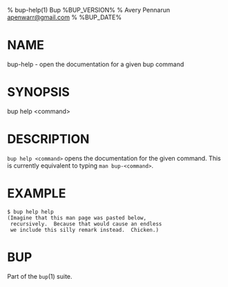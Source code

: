 % bup-help(1) Bup %BUP_VERSION%
% Avery Pennarun <apenwarr@gmail.com>
% %BUP_DATE%

# NAME

bup-help - open the documentation for a given bup command

# SYNOPSIS

bup help \<command\>

# DESCRIPTION

`bup help <command>` opens the documentation for the given command.
This is currently equivalent to typing `man bup-<command>`.


# EXAMPLE
    
    $ bup help help
    (Imagine that this man page was pasted below,
     recursively.  Because that would cause an endless
     we include this silly remark instead.  Chicken.)
    
# BUP

Part of the `bup`(1) suite.
